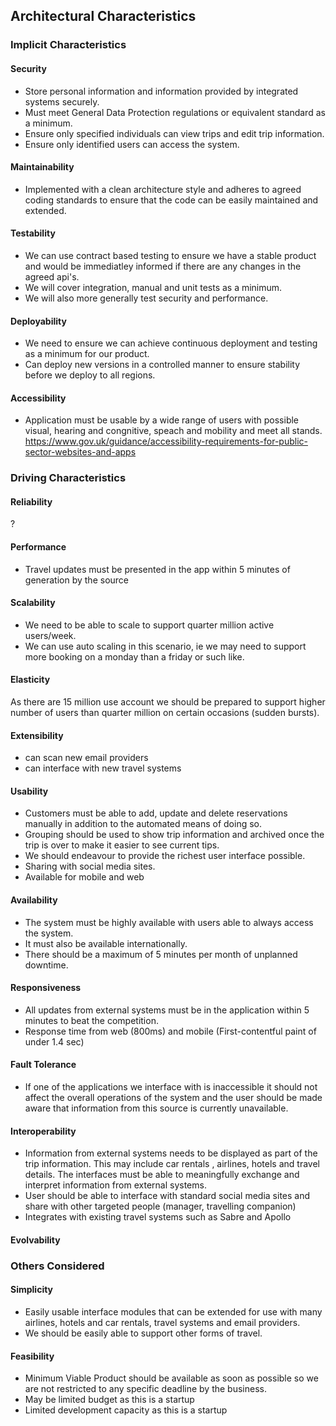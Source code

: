 ## Architectural Characteristics

### Implicit Characteristics

#### Security

 - Store personal information and information provided by integrated systems securely. 
 - Must meet General Data Protection regulations or equivalent standard as a minimum.
 - Ensure only specified individuals can view trips and edit trip information.
 - Ensure only identified users can access the system.

#### Maintainability

 - Implemented with a clean architecture style and adheres to agreed coding standards to ensure that the code can be easily maintained and extended.

#### Testability

- We can use contract based testing to ensure we have a stable product and would be immediatley informed if there are any changes in the agreed api's. 
- We will cover integration, manual and unit tests as a minimum.
- We will also more generally test security and performance.

#### Deployability

- We need to ensure we can achieve continuous deployment and testing as a minimum for our product. 
- Can deploy new versions in a controlled manner to ensure stability before we deploy to all regions.

#### Accessibility
- Application must be usable by a wide range of users with possible visual, hearing and congnitive, speach and mobility and meet all stands. https://www.gov.uk/guidance/accessibility-requirements-for-public-sector-websites-and-apps


### Driving Characteristics

#### Reliability
?
#### Performance

- Travel updates must be presented in the app within 5 minutes of generation by the source

#### Scalability
- We need to be able to scale to support quarter million active users/week. 
- We can use auto scaling in this scenario, ie we may need to support more booking on a monday than a friday or such like.

#### Elasticity
As there are 15 million use account we should be prepared to support higher number of users than quarter million on certain occasions (sudden bursts). 

#### Extensibility
- can scan new email providers
- can interface with new travel systems

#### Usability

- Customers must be able to add, update and delete reservations manually in addition to the automated means of doing so. 
- Grouping should be used to show trip information and archived once the trip is over to make it easier to see current tips. 
- We should endeavour to provide the richest user interface possible. 
- Sharing with social media sites. 
- Available for mobile and web

#### Availability

- The system must be highly available with users able to always access the system. 
- It must also be available internationally. 
- There should be a maximum of 5 minutes per month of unplanned downtime.

#### Responsiveness

- All updates from external systems must be in the application within 5 minutes to beat the competition.
- Response time from web (800ms) and mobile (First-contentful paint of under 1.4 sec)

#### Fault Tolerance
- If one of the applications we interface with is inaccessible it should not affect the overall operations of the system and the user should be made aware that information from this source is currently unavailable. 

#### Interoperability

- Information from external systems needs to be displayed as part of the trip information. This may include car rentals , airlines, hotels and travel details. The interfaces must be able to meaningfully exchange and interpret information from external systems.
- User should be able to interface with standard social media sites and share with other targeted people (manager, travelling companion)
- Integrates with existing travel systems such as Sabre and Apollo

#### Evolvability


### Others Considered
#### Simplicity

- Easily usable interface modules that can be extended for use with many airlines, hotels and car rentals, travel systems and email providers. 
- We should be easily able to support other forms of travel.

#### Feasibility
- Minimum Viable Product should be available as soon as possible so we are not restricted to any specific deadline by the business.
- May be limited budget as this is a startup
- Limited development capacity as this is a startup